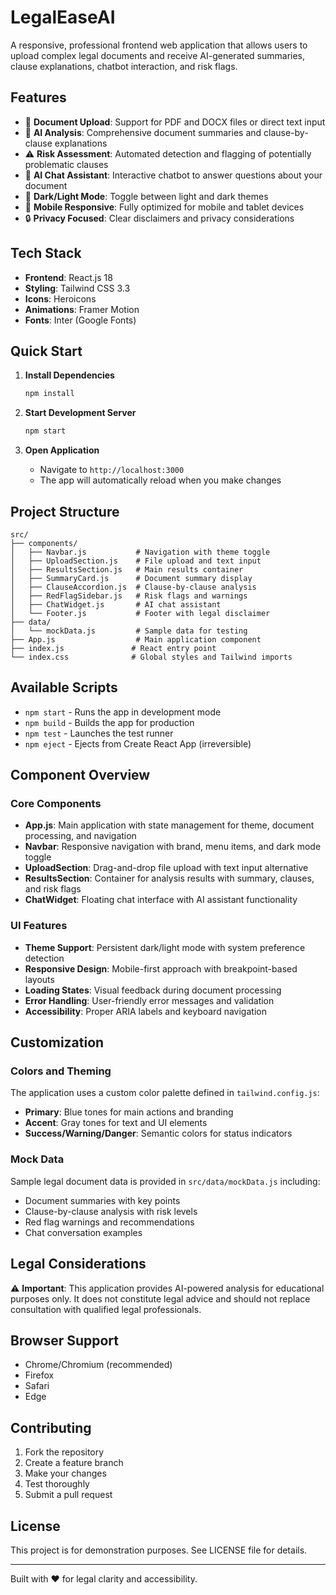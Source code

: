 # LegalEaseAI

A responsive, professional frontend web application that allows users to upload complex legal documents and receive AI-generated summaries, clause explanations, chatbot interaction, and risk flags.

<!-- Deployment update: Fixed Vercel configuration -->

## Features

- 📄 **Document Upload**: Support for PDF and DOCX files or direct text input
- 🤖 **AI Analysis**: Comprehensive document summaries and clause-by-clause explanations
- ⚠️ **Risk Assessment**: Automated detection and flagging of potentially problematic clauses
- 💬 **AI Chat Assistant**: Interactive chatbot to answer questions about your document
- 🌙 **Dark/Light Mode**: Toggle between light and dark themes
- 📱 **Mobile Responsive**: Fully optimized for mobile and tablet devices
- 🔒 **Privacy Focused**: Clear disclaimers and privacy considerations

## Tech Stack

- **Frontend**: React.js 18
- **Styling**: Tailwind CSS 3.3
- **Icons**: Heroicons
- **Animations**: Framer Motion
- **Fonts**: Inter (Google Fonts)

## Quick Start

1. **Install Dependencies**
   ```bash
   npm install
   ```

2. **Start Development Server**
   ```bash
   npm start
   ```

3. **Open Application**
   - Navigate to `http://localhost:3000`
   - The app will automatically reload when you make changes

## Project Structure

```
src/
├── components/
│   ├── Navbar.js           # Navigation with theme toggle
│   ├── UploadSection.js    # File upload and text input
│   ├── ResultsSection.js   # Main results container
│   ├── SummaryCard.js      # Document summary display
│   ├── ClauseAccordion.js  # Clause-by-clause analysis
│   ├── RedFlagSidebar.js   # Risk flags and warnings
│   ├── ChatWidget.js       # AI chat assistant
│   └── Footer.js           # Footer with legal disclaimer
├── data/
│   └── mockData.js         # Sample data for testing
├── App.js                  # Main application component
├── index.js               # React entry point
└── index.css              # Global styles and Tailwind imports
```

## Available Scripts

- `npm start` - Runs the app in development mode
- `npm build` - Builds the app for production
- `npm test` - Launches the test runner
- `npm eject` - Ejects from Create React App (irreversible)

## Component Overview

### Core Components

- **App.js**: Main application with state management for theme, document processing, and navigation
- **Navbar**: Responsive navigation with brand, menu items, and dark mode toggle
- **UploadSection**: Drag-and-drop file upload with text input alternative
- **ResultsSection**: Container for analysis results with summary, clauses, and risk flags
- **ChatWidget**: Floating chat interface with AI assistant functionality

### UI Features

- **Theme Support**: Persistent dark/light mode with system preference detection
- **Responsive Design**: Mobile-first approach with breakpoint-based layouts
- **Loading States**: Visual feedback during document processing
- **Error Handling**: User-friendly error messages and validation
- **Accessibility**: Proper ARIA labels and keyboard navigation

## Customization

### Colors and Theming

The application uses a custom color palette defined in `tailwind.config.js`:
- **Primary**: Blue tones for main actions and branding
- **Accent**: Gray tones for text and UI elements
- **Success/Warning/Danger**: Semantic colors for status indicators

### Mock Data

Sample legal document data is provided in `src/data/mockData.js` including:
- Document summaries with key points
- Clause-by-clause analysis with risk levels
- Red flag warnings and recommendations
- Chat conversation examples

## Legal Considerations

⚠️ **Important**: This application provides AI-powered analysis for educational purposes only. It does not constitute legal advice and should not replace consultation with qualified legal professionals.

## Browser Support

- Chrome/Chromium (recommended)
- Firefox
- Safari
- Edge

## Contributing

1. Fork the repository
2. Create a feature branch
3. Make your changes
4. Test thoroughly
5. Submit a pull request

## License

This project is for demonstration purposes. See LICENSE file for details.

---

Built with ❤️ for legal clarity and accessibility.